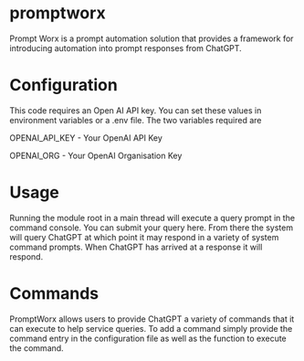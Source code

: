 # promptworx
Prompt Worx is a prompt automation solution that provides a framework for introducing automation into prompt responses from ChatGPT.

# Configuration
This code requires an Open AI API key. You can set these values in environment variables
or a .env file. The two variables required are 

OPENAI_API_KEY - Your OpenAI API Key

OPENAI_ORG - Your OpenAI Organisation Key 

#  Usage
Running the module root in a main thread will execute a query prompt in the command
console. You can submit your query here. From there the system will query ChatGPT
at which point it may respond in a variety of system command prompts.  When ChatGPT
has arrived at a response it will respond. 

# Commands
PromptWorx allows users to provide ChatGPT a variety of commands that it can execute
to help service queries. To add a command simply provide the command entry in the
configuration file as well as the function to execute the command.
